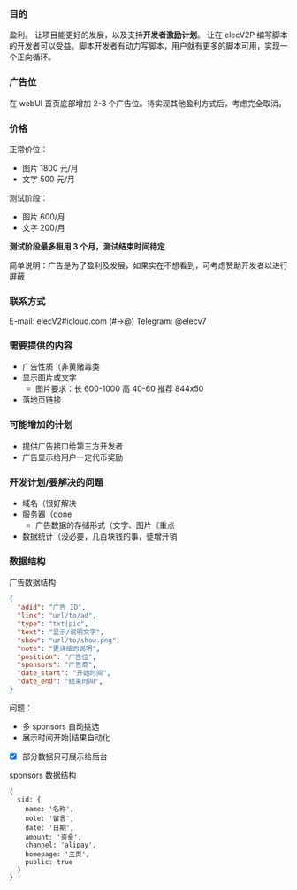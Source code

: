 ### 目的

盈利。
让项目能更好的发展，以及支持**开发者激励计划**。
让在 elecV2P 编写脚本的开发者可以受益。脚本开发者有动力写脚本，用户就有更多的脚本可用，实现一个正向循环。

### 广告位

在 webUI 首页底部增加 2-3 个广告位。待实现其他盈利方式后，考虑完全取消。

### 价格

正常价位：

- 图片 1800 元/月
- 文字  500 元/月

测试阶段：

- 图片 600/月
- 文字 200/月

**测试阶段最多租用 3 个月，测试结束时间待定**

简单说明：广告是为了盈利及发展，如果实在不想看到，可考虑赞助开发者以进行屏蔽

### 联系方式

E-mail: elecV2#icloud.com (#->@)
Telegram: @elecv7

### 需要提供的内容

- 广告性质（非黄赌毒类
- 显示图片或文字
  - 图片要求：长 600-1000 高 40-60  推荐 844x50
- 落地页链接

### 可能增加的计划

- 提供广告接口给第三方开发者
- 广告显示给用户一定代币奖励

### 开发计划/要解决的问题

- 域名（很好解决
- 服务器（done
  - 广告数据的存储形式（文字、图片（重点
- 数据统计（没必要，几百块钱的事，徒增开销

### 数据结构

广告数据结构

``` JSON
{
  "adid": "广告 ID",
  "link": "url/to/ad",
  "type": "txt|pic",
  "text": "显示/说明文字",
  "show": "url/to/show.png",
  "note": "更详细的说明",
  "position": "广告位",
  "sponsors": "广告商",
  "date_start": "开始时间",
  "date_end": "结束时间",
}
```

问题：

- 多 sponsors 自动挑选
- 展示时间开始|结果自动化
- [x] 部分数据只可展示给后台

sponsors 数据结构

```
{
  sid: {
    name: '名称',
    note: '留言',
    date: '日期',
    amount: '资金',
    channel: 'alipay',
    homepage: '主页',
    public: true
  }
}
```